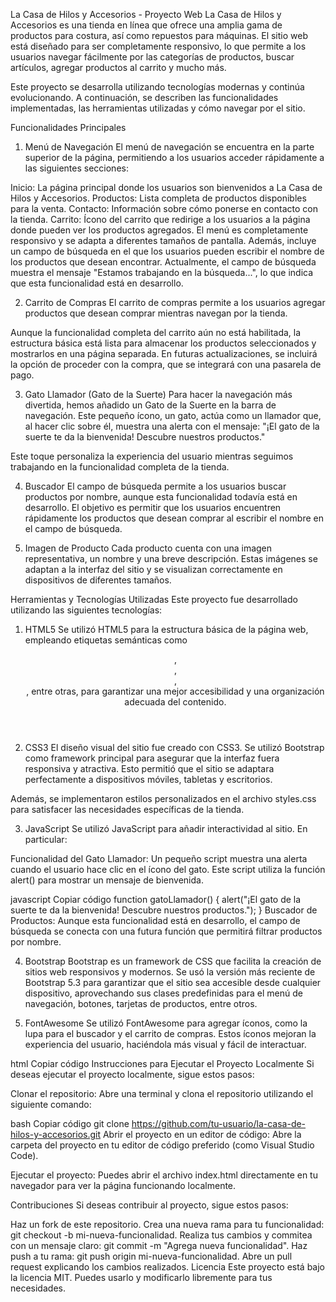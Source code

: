 La Casa de Hilos y Accesorios - Proyecto Web
La Casa de Hilos y Accesorios es una tienda en línea que ofrece una amplia gama de productos para costura, así como repuestos para máquinas. El sitio web está diseñado para ser completamente responsivo, lo que permite a los usuarios navegar fácilmente por las categorías de productos, buscar artículos, agregar productos al carrito y mucho más.

Este proyecto se desarrolla utilizando tecnologías modernas y continúa evolucionando. A continuación, se describen las funcionalidades implementadas, las herramientas utilizadas y cómo navegar por el sitio.

Funcionalidades Principales
1. Menú de Navegación
El menú de navegación se encuentra en la parte superior de la página, permitiendo a los usuarios acceder rápidamente a las siguientes secciones:

Inicio: La página principal donde los usuarios son bienvenidos a La Casa de Hilos y Accesorios.
Productos: Lista completa de productos disponibles para la venta.
Contacto: Información sobre cómo ponerse en contacto con la tienda.
Carrito: Ícono del carrito que redirige a los usuarios a la página donde pueden ver los productos agregados.
El menú es completamente responsivo y se adapta a diferentes tamaños de pantalla. Además, incluye un campo de búsqueda en el que los usuarios pueden escribir el nombre de los productos que desean encontrar. Actualmente, el campo de búsqueda muestra el mensaje "Estamos trabajando en la búsqueda...", lo que indica que esta funcionalidad está en desarrollo.

2. Carrito de Compras
El carrito de compras permite a los usuarios agregar productos que desean comprar mientras navegan por la tienda.

Aunque la funcionalidad completa del carrito aún no está habilitada, la estructura básica está lista para almacenar los productos seleccionados y mostrarlos en una página separada. En futuras actualizaciones, se incluirá la opción de proceder con la compra, que se integrará con una pasarela de pago.

3. Gato Llamador (Gato de la Suerte)
Para hacer la navegación más divertida, hemos añadido un Gato de la Suerte en la barra de navegación. Este pequeño ícono, un gato, actúa como un llamador que, al hacer clic sobre él, muestra una alerta con el mensaje: "¡El gato de la suerte te da la bienvenida! Descubre nuestros productos."

Este toque personaliza la experiencia del usuario mientras seguimos trabajando en la funcionalidad completa de la tienda.

4. Buscador
El campo de búsqueda permite a los usuarios buscar productos por nombre, aunque esta funcionalidad todavía está en desarrollo. El objetivo es permitir que los usuarios encuentren rápidamente los productos que desean comprar al escribir el nombre en el campo de búsqueda.

5. Imagen de Producto
Cada producto cuenta con una imagen representativa, un nombre y una breve descripción. Estas imágenes se adaptan a la interfaz del sitio y se visualizan correctamente en dispositivos de diferentes tamaños.

Herramientas y Tecnologías Utilizadas
Este proyecto fue desarrollado utilizando las siguientes tecnologías:

1. HTML5
Se utilizó HTML5 para la estructura básica de la página web, empleando etiquetas semánticas como <header>, <footer>, <nav>, <section>, entre otras, para garantizar una mejor accesibilidad y una organización adecuada del contenido.

2. CSS3
El diseño visual del sitio fue creado con CSS3. Se utilizó Bootstrap como framework principal para asegurar que la interfaz fuera responsiva y atractiva. Esto permitió que el sitio se adaptara perfectamente a dispositivos móviles, tabletas y escritorios.

Además, se implementaron estilos personalizados en el archivo styles.css para satisfacer las necesidades específicas de la tienda.

3. JavaScript
Se utilizó JavaScript para añadir interactividad al sitio. En particular:

Funcionalidad del Gato Llamador: Un pequeño script muestra una alerta cuando el usuario hace clic en el ícono del gato. Este script utiliza la función alert() para mostrar un mensaje de bienvenida.

javascript
Copiar código
function gatoLlamador() {
    alert("¡El gato de la suerte te da la bienvenida! Descubre nuestros productos.");
}
Buscador de Productos: Aunque esta funcionalidad está en desarrollo, el campo de búsqueda se conecta con una futura función que permitirá filtrar productos por nombre.

4. Bootstrap
Bootstrap es un framework de CSS que facilita la creación de sitios web responsivos y modernos. Se usó la versión más reciente de Bootstrap 5.3 para garantizar que el sitio sea accesible desde cualquier dispositivo, aprovechando sus clases predefinidas para el menú de navegación, botones, tarjetas de productos, entre otros.

5. FontAwesome
Se utilizó FontAwesome para agregar íconos, como la lupa para el buscador y el carrito de compras. Estos íconos mejoran la experiencia del usuario, haciéndola más visual y fácil de interactuar.

html
Copiar código
<i class="fas fa-search"></i> <!-- Ícono de búsqueda -->
<i class="fas fa-shopping-cart fa-lg"></i> <!-- Ícono de carrito -->
Instrucciones para Ejecutar el Proyecto Localmente
Si deseas ejecutar el proyecto localmente, sigue estos pasos:

Clonar el repositorio: Abre una terminal y clona el repositorio utilizando el siguiente comando:

bash
Copiar código
git clone https://github.com/tu-usuario/la-casa-de-hilos-y-accesorios.git
Abrir el proyecto en un editor de código: Abre la carpeta del proyecto en tu editor de código preferido (como Visual Studio Code).

Ejecutar el proyecto: Puedes abrir el archivo index.html directamente en tu navegador para ver la página funcionando localmente.

Contribuciones
Si deseas contribuir al proyecto, sigue estos pasos:

Haz un fork de este repositorio.
Crea una nueva rama para tu funcionalidad: git checkout -b mi-nueva-funcionalidad.
Realiza tus cambios y commitea con un mensaje claro: git commit -m "Agrega nueva funcionalidad".
Haz push a tu rama: git push origin mi-nueva-funcionalidad.
Abre un pull request explicando los cambios realizados.
Licencia
Este proyecto está bajo la licencia MIT. Puedes usarlo y modificarlo libremente para tus necesidades.